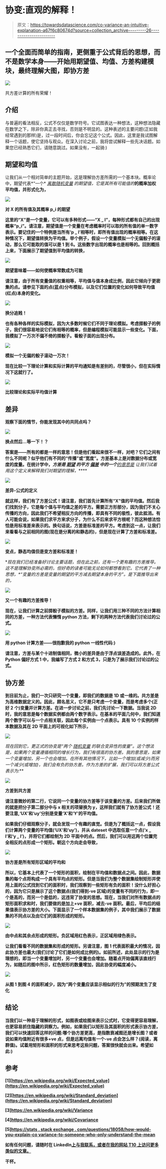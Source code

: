 # 协变:直观的解释！

> 原文：<https://towardsdatascience.com/co-variance-an-intuitive-explanation-a67f6c80674d?source=collection_archive---------26----------------------->

## **一个全面而简单的指南，更侧重于公式背后的思想，而不是数学本身——开始用期望值、均值、方差构建模块，最终理解大图，即协方差**

![](img/0ef3b3edcd2766e8508f238d5cc026bf.png)

共方差计算的所有荣耀！

## 介绍

与普遍的看法相反，公式不仅仅是数学符号。它试图表达一种想法，这种想法隐藏在数学之下，除非你真正去寻找，否则是不明显的。这种表述的主要问题(正如我经常遇到的那样)是，过一段时间后，你会忘记这个公式。因此，这里是我试图解释一个话题，使它坚持与观众。在深入讨论之前，我将尝试解释一些先决话题。如果您已经熟悉它们，请随意跳过。如果没有，一起骑:)

## 期望和均值

让我们从一个相对简单的主题开始，这是理解协方差所需的一个基本块。概率论中，期望代表*“一个* [*离散随机变量*](https://en.wikipedia.org/wiki/Discrete_random_variable) *的期望值，它是其所有可能值的*[](https://en.wikipedia.org/wiki/Weighted_average)**的概率加权平均值，并形式化为，**

**![](img/9672bd0fcc57e0217567ab306df0d446.png)**

**对 X 的所有值及其概率 p_i 的期望**

**这里的“X”是一个变量，它可以有多种形式——“X _ I”，每种形式都有自己的出现概率“p_i”。请注意，期望值是一个变量在考虑概率时可以取的所有值的单一数字表示。要记住的一个特例是当所有‘p _ I’相等时，即所有值出现的概率相等。在这种情况下，期望值转换为平均值。举个例子，假设一个变量模拟一个无偏骰子的滚动，那么它可能取的值可以是 1 到 6。这些数字出现的概率也是相等的。回到概括上来，下面展示了期望值到平均值的转换，**

**![](img/196010c58a275316b6f33866e182d639.png)**

**期望意味着——如何使概率常数成为可能**

**请注意，由于所有变量值的权重相等，平均值与值本身成比例，因此它倾向于更密集的点。请参见下面的点(蓝点)分布模拟，以及它们位置的变化如何导致平均值(红点)本身的变化。**

**![](img/7d1b3addb7bb2b6f9db7f66bf084e027.png)**

**换分追贱！**

**也有各种各样的实际模拟，因为大多数时候它们不同于理论模拟。考虑掷骰子的例子，我们很容易地说它们有相等的概率，但是编程模拟可能显示一些变化。下面，我模拟了一万次不偏不倚的掷骰子。看骰子面的出现分布。**

**![](img/d170aa47c84fedaa6ce7d34b5e026b54.png)**

**模拟一个无偏的骰子滚动一万次！**

**现在比较一下理论计算和实际计算的平均通知是有差别的，尽管很小，但在实际情况下这就行了。**

**![](img/def4d5c5c7f41f107c2f94366d1a26b4.png)**

**比较理论和实际平均值计算**

## **差异**

**观察下面的情节，你能发现其中的共同点吗？**

**![](img/9b205f6146ef5b4ad39d7326b2473e34.png)**

**换点然后…等一下！？**

**答案是——所有的都是一样的意思！但是他们看起来很不一样，对吧？它们之间有什么不同呢？似乎他们有不同的“传播”或“宽度”。方差基本上是对数据分布或宽度的度量。在统计学中，*方差是* [*期望*](https://en.wikipedia.org/wiki/Expected_value) *的平方* [*偏差*](https://en.wikipedia.org/wiki/Deviation_(statistics)) *中的一个*[](https://en.wikipedia.org/wiki/Random_variable)**[*的意思是*](https://en.wikipedia.org/wiki/Expected_value) *让我们试着用这个定义来解释我们对期望的理解，*****

**![](img/d3c35226e47fb2dbebb3d44403e680b2.png)**

**差异-公式的定义**

**就这样，我们有了方差公式！请注意，我们首先计算所有“X”值的平均值。然后我们找到分子，它是每个值与平均值之差的平方。需要正方形部分，因为我们不关心传播的方向，因此我们不希望相反方向的传播，即具有不同的极性，彼此抵消。有人可能会说，如果我们求平方来求分子，为什么不后来求平方根呢？而这种想法恰恰是用标准差来表示的。换句话说，方差是标准差的平方。考虑到这一点，让我们来看看与之前相同的图(现在是分离的和静态的)，但是现在计算了方差和标准差。**

**![](img/048168bcdb25d979dbd8359cef856a3b.png)**

**变点，静态均值但是变方差和标准差！**

**现在我们已经准备好讨论主要话题，但在此之前，还有一个更有趣的方差推导。这不是理解协变所必需的，但好奇的读者可能无论如何都想看到它。它代表了一种思想，*“变量的方差是变量的期望的平方减去期望本身的平方”。*是下面推导出来的，**

**![](img/8052d7a9095a03608b1418e5090444dd.png)**

**又一个有趣的方差推导！**

**现在，让我们计算之前掷骰子模拟的方差。同样，让我们用三种不同的方法计算相同的方差，一种方法代表懒惰 python 方法，剩下的两种方法代表我们讨论过的公式。**

**![](img/ab49f683ad7d6a82329714cbfd5e5647.png)**

**用 python 计算方差——很抱歉我的 python 一线性代码:)**

**请注意，方差与某个十进制值相同，微小的差异是由于浮点误差造成的。此外，在 Python 偏好方式 1 中，我编写了方式 2 和方式 3，只是为了展示我们讨论过的公式。**

## **协方差**

**到目前为止，我们一次只研究一个变量，即我们的数据是 1D 或一维的。共方差是为高维数据定义的。因此，顾名思义，它不是只考虑一个变量，而是考虑多个(正好 2 个)变量并计算方差。在进一步讨论之前，我们先讨论一下数据。当我说 2D 时，我的意思是每个数据实例都由两个数字表示。在基本的平面几何中，我们知道两个数字可以与一个点相关联，因此每个实例由一个点表示。具有 10 个实例的样本数据及其在 2D 平面上的可视化如下所示，**

**![](img/b954903c5621edae838fa9fc6ae9977c.png)**

**现在回到它，更正式的协变是*“两个* [*随机变量*](https://en.wikipedia.org/wiki/Random_variable) *的联合变异性的度量”。这个想法是，如果两个变量遵循相同的增长行为，我们有很高的协方差。我的意思是，如果一个变量增加，另一个也会增加。在所有其他情况下，比如一个增加(或减少)而另一个减少(或增加)，我们会有负的协方差。作为方差的扩展，我们可以将方差公式表示为:***

**![](img/e38348faa7dc0d096fadb4552abea08f.png)**

**方差到共方差**

**请注意微妙的第二行，它说同一个变量的协方差等于该变量的方差。后来我们所做的就是把分子第二部分中与 x 相关的项替换为 y，这样我们就有了协方差公式！还要注意,‘UX’和‘uy’分别是变量‘X’和‘Y’的平均值。**

**如果我们仔细观察分子，就会发现一个有趣的直觉。但是为了概括这一点，假设我们计算两个变量的平均值(‘UX’和‘uy’)，并从 dateset 中选取任意一个点(‘x _ I’和‘y _ I’)，并将它们都绘制为 2D 平面中的点。然后，我们可以用这两个位置完全相反的点形成一个矩形。朝这个方向走会导致，**

**![](img/bdf798305716e179c0767b8edbf62f64.png)**

**协方差是所有矩形区域的平均和**

**所以，它基本上代表了一个矩形的面积，绘制在平均值和数据点之间。因此，数据集的每个点将构成一个具有平均点的矩形。但是当我们为整个数据集绘制矩形并使用上面的公式找到它们的面积时，我们观察到一些矩形有负的面积！没什么好担心的，因为它只是展示了这个数据点(我们得到-ve 区域)的变量有不同的行为，即一个是高的，而另一个是低的，这违背了协变的思想。现在，当我们对所有数据点的矩形面积求和时，我们要做的是加上+ve 面积，减去-ve 面积。最后，平均后的结果值表示协方差的大小。下面显示了一个样本数据集的例子，其中我们展示了数据集的不同点以及由它们的面积形成的矩形。**

**![](img/ce7498d53891bdd6cd7852d9355cb4c0.png)**

**由中点和其余点形成的矩形。负区域用红色表示，正区域用绿色表示。**

**让我们看看不同的数据集和形成的矩形。另请注意，图 1 代表面积最大的情况，因此协方差也最大(我们讨论了它们是如何成比例的)。如前所述，此处显示的行为是理想的，即当一个变量增加时，另一个变量也会增加。随着点开始偏离该直线行为，如随后的图中所示，红色矩形的数量增加，因此协变的幅度减小。**

**![](img/fdabdf1ab0c9ffd76c24f2a2e7cbdcd8.png)**

**从图 1 到图 4 的面积减少，因为“两个变量应该显示相似的行为”的预期发生了变化**

## **结论**

**当我们以一种易于理解的形式，如图表或绘图来表示公式时，它变得更容易理解，也更容易抓住隐藏的洞察力。例如，如果我们以矩形及其面积的形式表示协方差，我们可以快速回答这样的问题:哪个协方差更高，是指数衰减图还是增长图？或者说如果均值附近有很多+ve 点，但是远离均值有一个-ve 点会怎么样？(阅读，离群值)。试着用矩形和面积的形式来思考这些问题，答案很快就会出来。希望如此:)**

## **参考**

**[1][https://en.wikipedia.org/wiki/Expected_value](https://en.wikipedia.org/wiki/Expected_value)**

**[2][https://en.wikipedia.org/wiki/Standard_deviation](https://en.wikipedia.org/wiki/Standard_deviation)**

**[3]https://en.wikipedia.org/wiki/Variance**

**[4]https://en.wikipedia.org/wiki/Covariance**

**[5][https://stats . stack exchange . com/questions/18058/how-would-you-explain-co variance-to-someone-who-only-understand-the-mean](https://stats.stackexchange.com/questions/18058/how-would-you-explain-covariance-to-someone-who-understands-only-the-mean)**

**如有任何问题，请随时在 LinkedIn[上与我联系，或者在我的网站 T10 上访问更多类似的文章。](https://www.linkedin.com/in/imohitmayank/)**

**干杯。**